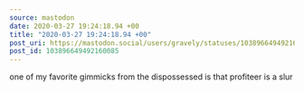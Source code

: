 ```yaml
---
source: mastodon
date: 2020-03-27 19:24:18.94 +00
title: "2020-03-27 19:24:18.94 +00"
post_uri: https://mastodon.social/users/gravely/statuses/103896649492160085
post_id: 103896649492160085
---
```

one of my favorite gimmicks from the dispossessed is that profiteer is a slur


